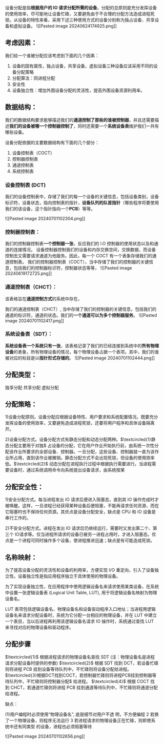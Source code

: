 设备分配是指**根据用户的 IO 请求分配所需的设备**。分配的总原则是充分发挥设备的使用效率，尽可能地让设备忙碌，又要避免由于不合理的分配方法造成进程死锁。从设备的特性来看，采用下述三种使用方式的设备分别称为独占设备、共享设备和虚拟设备。
![[Pasted image 20240624174925.png]]



## 考虑因素：
我们给一个谁被分配应该考虑到下面的几个因素：
1. 设备的固有属性，独占设备，共享设备，虚拟设备三种设备应该采用不同的设备分配策略
2. 分配算法：同进程分配
3. 安全性
4. 设备独立性：增加外围设备分配的灵活性，提高外围设备资源利用率。

## 数据结构：
我们的数据结构要求能够描述我们的**通道控制了那些的谁被控制器**，并且还需要描述**我们的设备被哪一个控制器控制了**，同时还需要一个**系统设备表**维护我们一共有哪些设备。

设备分配依据的主要数据结构有下面的几个部分：
1. 设备控制表（COCT）
2. 控制器控制表
3. 通道控制表
4. 系统控制表

### 设备控制表 (DCT)
我们的设备控制表中，存储了我们的每一个设备的关键信息，包括设备类别，设备标识符，设备状态，指向控制表的指针，**设备队列的队首指针**（哪些程序将要使用我们的该设备，这个指针指向一个**PCB**）等等。


![[Pasted image 20240701102304.png]]


### 控制器控制表：
我们的控制器控制表**一个控制器一张**，反应我们的 I.O 控制器的使用状态以及和通道的连接情况。
设备控制器控制我们的设备和内存交换空间，交换数据，而设备控制去又需要请求通道为他服务。因此，每一个 COCT 有一个表象存储我们的通道控制表。
我们的控制器控制表（COCT），当中存储了我们的控制器的关键信息，包括我们的控制器标识符，控制器状态等等，
![[Pasted image 20240619172725.png]]

### 通道控制表（CHCT）：
该表格旨在**通道控制方式**的系统中存在，

我们的通道控制表（CHCT）, 当中存储了我们的控制器的关键信息，包括我们的通道的标识符，通道的状态。我们的**一个通道可以为多个控制器服务**。
![[Pasted image 20240701102417.png]]

### 系统设备表（SDT）：
**系统设备表一个系统只有一张**，该表格记录了我们的已经连接到系统中的**所有物理设备**的表象，所有物理设备的情况，每个物理设备占据一个表项。其中，我们的谁被对应的标目是以**指针形式存储的**。
![[Pasted image 20240701102444.png]]

## 分配类型：
独享分配
共享分配
虚拟分配

## 分配策略：
1)设备分配原则。设备分配应根据设备特性、用户要求和系统配置情况。既要充分发挥设备的使用效率，又要避免造成进程死锁，还要将用户程序和具体设备隔离开。

2)设备分配方式。设备分配方式有静态分配和动态分配两种。$\textcircled{1}静态分配主要用于对独$ 占设备的分配，它在用户作业开始执行前，由系统一次性分配该作业所要求的全部设备、控制器。一旦分配，这些设备、控制器就一直为该作业所占用，直到该作业被撤销。静态分配方式不会出现死锁，但设备的使用效率低。$\textcircled{2}$ 动态分配在进程执行过程中根据执行需要进行。当进程需要设备时，通过系统调用命令向系统提出设备请求，由系统按某

## 分配安全性：
1)安全分配方式。每当进程发出 IO 请求后便进入阻塞态，直到其 IO 操作完成时才被唤醒。这样，一旦进程已经获得某种设备后便阻塞，不能再请求任何资源，而在它阻塞时也不保持任何资源。其优点是设备分配安全，缺点是 CPU 和 IO 设备是串行工作的。

2)不安全分配方式。进程在发出 IO 请求后仍继续运行，需要时又发出第二个、第三个 IO请求等。仅当进程所请求的设备已被另一进程占用时，才进入阻塞态。优点是一个进程可同时操作多个设备，使进程推进迅速；缺点是有可能造成死锁。

## 名称映射：
为了提高设备分配的灵活性和设备的利用率，方便实现 I/O 重定向，引入了设备独立性。设备独立性是指应用程序独立于具体使用的物理设备。

为了实现设备独立性，在应用程序中使用逻辑设备名来请求使用某类设备，在系统中设置一张逻辑设备表 (Logical Unit Table, LUT), 用于将逻辑设备名映射为物理设备名。

LUT 表项包括逻辑设备名、物理设备名和设备驱动程序入口地址；当进程用逻辑设备名来请求分配设备时，系统为它分配一台相应的物理设备，并在 LUT 中建立一个表目，当以后进程再利用该逻辑设备名请求 IO 操作时，系统通过查找 LUT 来寻找对应的物理设备和驱动程序。

## 分配步骤
$\textcircled{1}$ 根据进程请求的物理设备名查找 SDT (注：物理设备名是进程请求分配设备时提供的参数)
$\textcircled{2}$ 根据 SDT 找到 DCT，若设备忙碌则将进程 PCB 挂到设备等待队列中，不忙碌则将设备分配给进程。$\textcircled{3}根据DCT找到COCT，若控制器忙碌则将进程PCB挂到控制器等待队列中，不忙碌则将控制器分配$ 给进程。
$\textcircled{4}$ 根据 COCT 找到 CHCT，若通道忙碌则将进程 PCB 挂到通道等待队列中，不忙碌则将通道分配给进程。

缺点：

(1)用户编程时必须使用“物理设备名”, 底层细节对用户不透
明，不方便编程
2 若换了一个物理设备，则程序无法运行
3 若进程请求的物理设备正在忙碌，则即使系统中还有同类型
的设备，进程也必须阻塞等待

![[Pasted image 20240701102656.png]]
